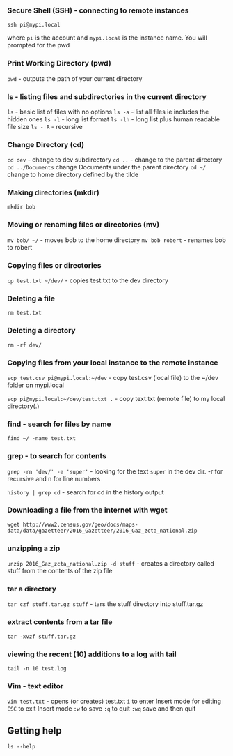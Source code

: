 ### Secure Shell (SSH) - connecting to remote instances
`ssh pi@mypi.local` 

where `pi` is the account and `mypi.local` is the instance name.  You will prompted for the pwd 

### Print Working Directory (pwd)
`pwd` - outputs the path of your current directory

### ls - listing files and subdirectories in the current directory
`ls` - basic list of files with no options
`ls -a` - list all files ie includes the hidden ones
`ls -l` - long list format
`ls -lh` - long list plus human readable file size
`ls - R` - recursive

### Change Directory (cd) 
`cd dev` - change to dev subdirectory
`cd ..` - change to the parent directory
`cd ../Documents` change Documents under the parent directory
`cd ~/` change to home directory defined by the tilde

### Making directories (mkdir)
`mkdir bob`

### Moving or renaming files or directories (mv)
`mv bob/ ~/` - moves bob to the home directory
`mv bob robert` - renames bob to robert

### Copying files or directories
`cp test.txt ~/dev/` - copies test.txt to the dev directory

### Deleting a file
`rm test.txt`

### Deleting a directory 
`rm -rf dev/`

### Copying files from your local instance to the remote instance
`scp test.csv pi@mypi.local:~/dev` - copy test.csv (local file) to the ~/dev folder on mypi.local

`scp pi@mypi.local:~/dev/test.txt .` - copy text.txt (remote file) to my local directory(.)

### find - search for files by name
`find ~/ -name test.txt`

### grep - to search for contents
`grep -rn 'dev/' -e 'super'` - looking for the text `super` in the dev dir.  -r for recursive and n for line numbers

`history | grep cd` - search for cd in the history output

### Downloading a file from the internet with wget
`wget http://www2.census.gov/geo/docs/maps-data/data/gazetteer/2016_Gazetteer/2016_Gaz_zcta_national.zip` 

### unzipping a zip
`unzip 2016_Gaz_zcta_national.zip -d stuff` - creates a directory called stuff from the contents of the zip file

### tar a directory
`tar czf stuff.tar.gz stuff` - tars the stuff directory into stuff.tar.gz

### extract contents from a tar file
`tar -xvzf stuff.tar.gz`

### viewing the recent (10) additions to a log with tail
`tail -n 10 test.log`

### Vim - text editor
`vim test.txt` - opens (or creates) test.txt
`i` to enter Insert mode for editing
`ESC` to exit Insert mode
`:w` to save
`:q` to quit
`:wq` save and then quit

## Getting help
`ls --help`

